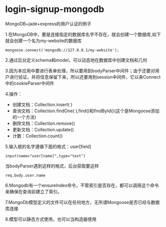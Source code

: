 # login-signup-mongodb
MongoDB+jade+express的用户认证的例子

1.在MongoDB中，要是连接指定的数据库名字不存在，就会创建一个数据库,如下就会创建一个名为my-website的数据库

```
mongoose.connect('mongodb://127.0.0.1/my-website');
```

2.通过后台定义schema和model，可以动态地在数据库中创建文档和几何

3.因为本应用中要进行表单处理，所以要用到bodyParser中间件；由于还要对用户进行验证，并将信息保留下来，所以还要用到session中间件，它以来Connect中的cookieParser中间件

4.操作：

- 创建文档：Collection.insert( )
- 查询文档：Collection.findOne( ),find()和findById()(这个是Mongoose添加的一个方法)
- 删除文档：Collection.remove()
- 更新文档：Collection.update()
- 计数：Collection.count()

5.输入框的名字遵循下面的格式：user[field]

```
input(name="user[name]",type="text")
```

当bodyParser遇到这样的格式，后台获取要这样

```
req.body.user.name
```

6.Mongodb有一个ensureIndex命令，不管索引是否存在，都可以调用这个命令来确保在查询前建立了索引。

7.MongoDb模型定义的文件可以在任何地方，无所谓Mongoose是否已经与数据库连接

8.模型可以静态方式使用，也可以当构造器使用
